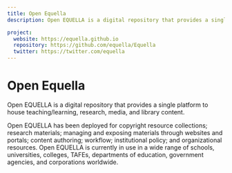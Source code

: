 ```yaml
---
title: Open Equella
description: Open EQUELLA is a digital repository that provides a single platform to house teaching/learning, research, media, and library content.

project:
  website: https://equella.github.io
  repository: https://github.com/equella/Equella
  twitter: https://twitter.com/equella
---
```


# Open Equella

Open EQUELLA is a digital repository that provides a single platform to house teaching/learning, research, media, and library content.

Open EQUELLA has been deployed for copyright resource collections; research materials; managing and exposing materials through websites and portals; content authoring; workflow; institutional policy; and organizational resources. Open EQUELLA is currently in use in a wide range of schools, universities, colleges, TAFEs, departments of education, government agencies, and corporations worldwide.
